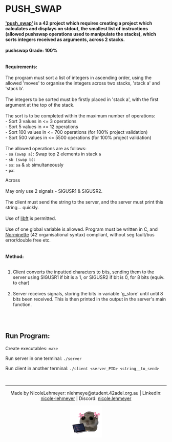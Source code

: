 # PUSH_SWAP

<p>
  <b><a href="https://github.com/NicoleLehmeyer/PUSH_SWAP/blob/main/subject/PUSHSWAP_SUBJECT.pdf">'push_swap'</a> is a 42 project which requires creating a project which calculates and displays on stdout, the smallest list of instructions (allowed pushswap operations used to manipulate the stacks), which sorts integers received as arguments, across 2 stacks.</b><br><br>
  <b>pushswap Grade: 100%</b>
  <br>
  <br>
  <br>
  <b>Requirements:</b><br><br>
  The program must sort a list of integers in ascending order, using the allowed 'moves' to organise the integers across two stacks, 'stack a' and 'stack b'.<br><br>
  The integers to be sorted must be firstly placed in 'stack a', with the first argument at the top of the stack.<br><br>
  The sort is to be completed within the maximum number of operations:<br>
  - Sort 3 values in <= 3 operations<br>
  - Sort 5 values in <= 12 operations<br>
  - Sort 100 values in <= 700 operations (for 100% project validation)<br>
  - Sort 500 values in <= 5500 operations (for 100% project validation)<br><br>
  The allowed operations are as follows:<br>
  - <code>sa</code> <code>(swap a)</code>: Swap top 2 elements in stack <code>a</code><br>
  - <code>sb (swap b)</code>: <br>
  - <code>ss</code>: <code>sa</code> & <code>sb</code> simultaneously<br>
  - <code>pa</code>: <br>

  Across<br><br>
  May only use 2 signals - SIGUSR1 & SIGUSR2.<br><br>
  The client must send the string to the server, and the server must print this string... quickly.<br><br>
  Use of <a href="https://github.com/NicoleLehmeyer/LIBFT">libft</a> is permitted.<br><br>
  Use of one global variable is allowed. Program must be written in C, and <a href="https://github.com/NicoleLehmeyer/LIBFT/blob/main/subject/norme.pdf">Norminette</a> (42 organisational syntax) compliant, without seg fault/bus error/double free etc.
  <br>
  <br>
  <br>
  <b>Method:</b><br><br>
  1.  Client converts the inputted characters to bits, sending them to the server using SIGUSR1 if bit is a 1, or SIGUSR2 if bit is 0, for 8 bits (equiv. to char)<br><br>
  2.  Server receives signals, storing the bits in variable 'g_store' until until 8 bits been received. This is then printed in the output in the server's main function.<br><br>
  <br>
</p>

## Run Program:

Create executables: ```make```

Run server in one terminal: ```./server```

Run client in another terminal: ```./client <server_PID> <string__to_send>```
<p>
  <br>
</p>

---
<p align="center">
Made by NicoleLehmeyer: nlehmeye@student.42adel.org.au | LinkedIn: <a href="https://www.linkedin.com/in/nicole-lehmeyer/">nicole-lehmeyer</a> | Discord: <a href="https://discordapp.com/users/1107446949344448543/">nicole.lehmeyer</a>
</p>

<p align="center">
  <img src="https://github.com/NicoleLehmeyer/NicoleLehmeyer/blob/main/images/coder_hampster.png" alt="hampster" style="width:100px;"/>
</p>
